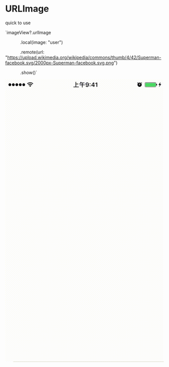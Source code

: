 # URLImage

quick to use

`imageView?.urlImage

            .local(image: "user")

            .remote(url: "https://upload.wikimedia.org/wikipedia/commons/thumb/4/42/Superman-facebook.svg/2000px-Superman-facebook.svg.png")

            .show()`  

![](doc/demo.gif)